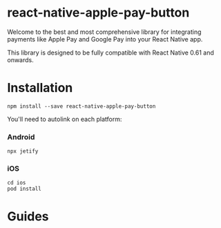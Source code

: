 # react-native-apple-pay-button


Welcome to the best and most comprehensive library for integrating payments like Apple Pay and Google Pay into your React Native app.

This library is designed to be fully compatible with React Native 0.61 and onwards.


# Installation

```
npm install --save react-native-apple-pay-button
```

You'll need to autolink on each platform:

### Android

```
npx jetify
```

### iOS

```
cd ios
pod install
```

# Guides

